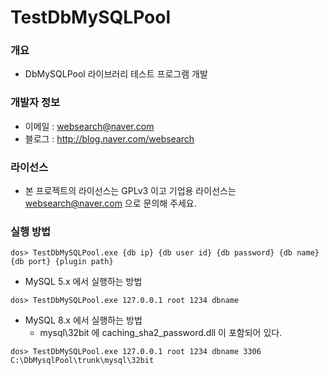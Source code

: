 ﻿# TestDbMySQLPool

### 개요

* DbMySQLPool 라이브러리 테스트 프로그램 개발

### 개발자 정보

* 이메일 : websearch@naver.com
* 블로그 : http://blog.naver.com/websearch

### 라이선스

* 본 프로젝트의 라이선스는 GPLv3 이고 기업용 라이선스는 websearch@naver.com 으로 문의해 주세요.

### 실행 방법

```
dos> TestDbMySQLPool.exe {db ip} {db user id} {db password} {db name} {db port} {plugin path}
```

* MySQL 5.x 에서 실행하는 방법

```
dos> TestDbMySQLPool.exe 127.0.0.1 root 1234 dbname
```

* MySQL 8.x 에서 실행하는 방법
  * mysql\32bit 에 caching_sha2_password.dll 이 포함되어 있다.

```
dos> TestDbMySQLPool.exe 127.0.0.1 root 1234 dbname 3306 C:\DbMysqlPool\trunk\mysql\32bit
```

